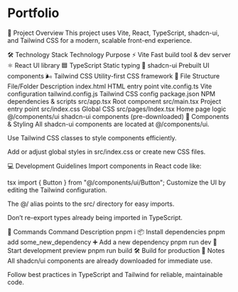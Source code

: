 # Portfolio
🚀 Project Overview
This project uses Vite, React, TypeScript, shadcn-ui, and Tailwind CSS for a modern, scalable front-end experience.

🛠️ Technology Stack
Technology	Purpose
⚡ Vite	Fast build tool & dev server
⚛️ React	UI library
🟦 TypeScript	Static typing
🧩 shadcn-ui	Prebuilt UI components
🌬️ Tailwind CSS	Utility-first CSS framework
📁 File Structure
File/Folder	Description
index.html	HTML entry point
vite.config.ts	Vite configuration
tailwind.config.js	Tailwind CSS config
package.json	NPM dependencies & scripts
src/app.tsx	Root component
src/main.tsx	Project entry point
src/index.css	Global CSS
src/pages/Index.tsx	Home page logic
@/components/ui	shadcn-ui components (pre-downloaded)
🧩 Components & Styling
All shadcn-ui components are located at @/components/ui.

Use Tailwind CSS classes to style components efficiently.

Add or adjust global styles in src/index.css or create new CSS files.

💻 Development Guidelines
Import components in React code like:

tsx
import { Button } from "@/components/ui/Button";
Customize the UI by editing the Tailwind configuration.

The @/ alias points to the src/ directory for easy imports.

Don’t re-export types already being imported in TypeScript.

📝 Commands
Command	Description
pnpm i	📦 Install dependencies
pnpm add some_new_dependency	➕ Add a new dependency
pnpm run dev	🚀 Start development preview
pnpm run build	🛠️ Build for production
📢 Notes
All shadcn/ui components are already downloaded for immediate use.

Follow best practices in TypeScript and Tailwind for reliable, maintainable code.

